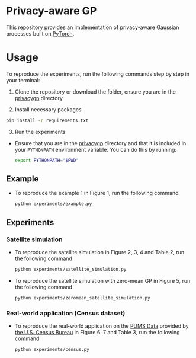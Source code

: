 # Privacy-aware GP
This repository provides an implementation of privacy-aware Gaussian processes built on [PyTorch](https://pytorch.org).


# Usage
To reproduce the experiments, run the following commands step by step in your terminal:

1.  Clone the repository or download the folder, ensure you are in the [privacygp](/) directory

2. Install necessary packages
```bash
pip install -r requirements.txt
```

3. Run the experiments

- Ensure that you are in the [privacygp](/) directory and that it is included in your `PYTHONPATH` environment variable. You can do this by running:
    ```bash
    export PYTHONPATH="$PWD"
    ```

## Example
- To reproduce the example 1 in Figure 1, run the following command
    ```bash
    python experiments/example.py
    ```

## Experiments
### Satellite simulation
- To reproduce the satellite simulation in Figure 2, 3, 4 and Table 2, run the following command
    ```bash
    python experiments/satellite_simulation.py
    ```

- To reproduce the satellite simulation with zero-mean GP in Figure 5, run the following command
    ```bash
    python experiments/zeromean_satellite_simulation.py
    ```

### Real-world application (Census dataset)
- To reproduce the real-world application on the [PUMS Data](https://www.census.gov/programs-surveys/acs/microdata/access.html) provided by [the U.S. Census Bureau](https://www.census.gov/) in Figure 6. 7 and Table 3, run the following command
    ```bash
    python experiments/census.py
    ```